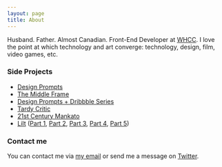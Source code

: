```yaml
---
layout: page
title: About
---
```


Husband. Father. Almost Canadian. Front-End Developer at [WHCC](http://www.whcc.com/). I love the point at which technology and art converge: technology, design, film, video games, etc.

### Side Projects

  - [Design Prompts](https://twitter.com/designprompts)
  - [The Middle Frame](https://twitter.com/themiddleframe)
  - [Design Prompts + Dribbble Series](https://dribbble.com/mknepprath/buckets/257652-Design-Prompts-Series)
  - [Tardy Critic](http://tardycritic.com)
  - [21st Century Mankato](https://twitter.com/21stCenturyKato)
  - [Lilt](https://twitter.com/familiarlilt) ([Part 1](https://medium.com/@mknepprath/creating-lilt-part-1-2e0d1f699676#.al1u4fi2k), [Part 2](https://medium.com/@mknepprath/creating-lilt-part-2-c5f8c5d391ab#.6zhtc2ex5), [Part 3](https://medium.com/@mknepprath/creating-lilt-part-3-1b0d0b3b3977#.jizqu0133), [Part 4](https://medium.com/@mknepprath/creating-lilt-part-4-abee81209c99#.51cd2ik1f), [Part 5](https://medium.com/@mknepprath/creating-lilt-part-5-9d904f3f6f89#.ffd60c18m))

### Contact me

You can contact me via [my email](mailto:michael@mknepprath.com) or send me a message on [Twitter](https://www.twitter.com/mknepprath/).
